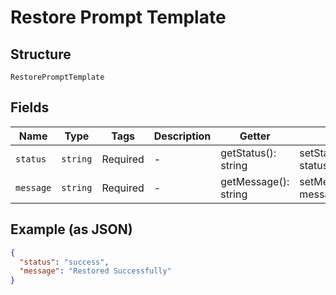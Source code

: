 
# Restore Prompt Template

## Structure

`RestorePromptTemplate`

## Fields

| Name | Type | Tags | Description | Getter | Setter |
|  --- | --- | --- | --- | --- | --- |
| `status` | `string` | Required | - | getStatus(): string | setStatus(string status): void |
| `message` | `string` | Required | - | getMessage(): string | setMessage(string message): void |

## Example (as JSON)

```json
{
  "status": "success",
  "message": "Restored Successfully"
}
```


